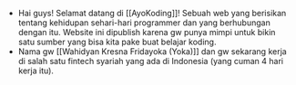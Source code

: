 - Hai guys! Selamat datang di [[AyoKoding]]! Sebuah web yang berisikan tentang kehidupan sehari-hari programmer dan yang berhubungan dengan itu. Website ini dipublish karena gw punya mimpi untuk bikin satu sumber yang bisa kita pake buat belajar koding.
- Nama gw [[Wahidyan Kresna Fridayoka (Yoka)]] dan gw sekarang kerja di salah satu fintech syariah yang ada di Indonesia (yang cuman 4 hari kerja itu).
